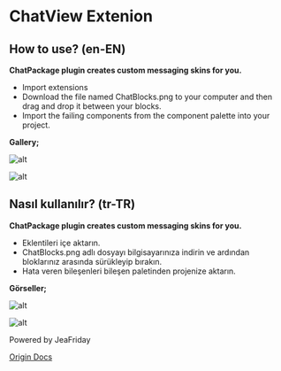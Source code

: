 # ChatView Extenion

## How to use? (en-EN)

**ChatPackage plugin creates custom messaging skins for you.**

- Import extensions
- Download the file named ChatBlocks.png to your computer and then drag and drop it between your blocks.
- Import the failing components from the component palette into your project.

**Gallery;**

![alt](https://i0.wp.com/bybug.net/wp-content/uploads/2022/11/blocks3.png?w=655&ssl=1)

![alt](https://i0.wp.com/bybug.net/wp-content/uploads/2022/11/Screenshot_20221106-043031.jpg?resize=576%2C1024&ssl=1)

## Nasıl kullanılır? (tr-TR)

**ChatPackage plugin creates custom messaging skins for you.**

- Eklentileri içe aktarın.
- ChatBlocks.png adlı dosyayı bilgisayarınıza indirin ve ardından bloklarınız arasında sürükleyip bırakın.
- Hata veren bileşenleri bileşen paletinden projenize aktarın.

**Görseller;**

![alt](https://i0.wp.com/bybug.net/wp-content/uploads/2022/11/blocks3.png?w=655&ssl=1)

![alt](https://i0.wp.com/bybug.net/wp-content/uploads/2022/11/Screenshot_20221106-043031.jpg?resize=576%2C1024&ssl=1)

Powered by JeaFriday

[Origin Docs](https://bybug.net/extension/#chatpackage)

